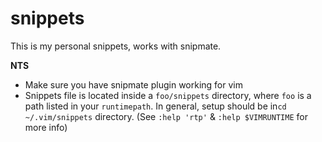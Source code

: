 # snippets

This is my personal snippets, works with snipmate.


**NTS**
* Make sure you have snipmate plugin working for vim
* Snippets file is located inside a `foo/snippets` directory, where `foo` is a path listed in your `runtimepath`. 
  In general, setup should be in`cd ~/.vim/snippets` directory. (See `:help 'rtp'` & `:help $VIMRUNTIME` for more info)
  

